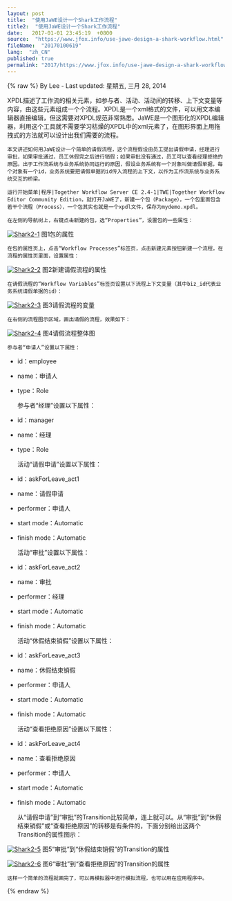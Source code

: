 ```yaml
---
layout: post
title:  "使用JaWE设计一个Shark工作流程"
title2:  "使用JaWE设计一个Shark工作流程"
date:   2017-01-01 23:45:19  +0800
source:  "https://www.jfox.info/use-jawe-design-a-shark-workflow.html"
fileName:  "20170100619"
lang:  "zh_CN"
published: true
permalink: "2017/https://www.jfox.info/use-jawe-design-a-shark-workflow.html"
---
```

{% raw %}
By Lee - Last updated: 星期五, 三月 28, 2014

XPDL描述了工作流的相关元素，如参与者、活动、活动间的转移、上下文变量等内容，由这些元素组成一个个流程。XPDL是一个xml格式的文件，可以用文本编辑器直接编辑，但这需要对XPDL规范非常熟悉。JaWE是一个图形化的XPDL编辑器，利用这个工具就不需要学习枯燥的XPDL中的xml元素了，在图形界面上用拖拽式的方法就可以设计出我们需要的流程。

    本文讲述如何用JaWE设计一个简单的请假流程，这个流程假设由员工提出请假申请，经理进行审批，如果审批通过，员工休假完之后进行销假；如果审批没有通过，员工可以查看经理拒绝的原因。出于工作流系统与业务系统协同运行的原因，假设业务系统有一个对象叫做请假单据，每个对象有一个id，业务系统要把请假单据的id传入流程的上下文，以作为工作流系统与业务系统交互的桥梁。

    运行开始菜单|程序|Together Workflow Server CE 2.4-1|TWE|Together Workflow Editor Community Edition，就打开JaWE了，新建一个包（Package），一个包里面包含若干个流程（Process），一个包其实也就是一个xpdl文件，保存为mydemo.xpdl。

    在左侧的导航树上，右键点击新建的包，选“Properties”，设置包的一些属性：

[![Shark2-1](a81f645.jpg)](https://www.jfox.info/go.php?url=http://www.jfox.info/wp-content/uploads/2014/03/Shark2-1.jpg)
图1包的属性

    在包的属性页上，点击“Workflow Processes”标签页，点击新建元素按钮新建一个流程，在流程的属性页里面，设置属性：

[![Shark2-2](f0b3e78.jpg)](https://www.jfox.info/go.php?url=http://www.jfox.info/wp-content/uploads/2014/03/Shark2-2.jpg)
图2新建请假流程的属性

    在请假流程的“Workflow Variables”标签页设置以下流程上下文变量（其中biz_id代表业务系统请假单据的id）：

[![Shark2-3](f4f1f2a.jpg)](https://www.jfox.info/go.php?url=http://www.jfox.info/wp-content/uploads/2014/03/Shark2-3.jpg)
图3请假流程的变量

    在右侧的流程图示区域，画出请假的流程，效果如下：

[![Shark2-4](9fc3754.jpg)](https://www.jfox.info/go.php?url=http://www.jfox.info/wp-content/uploads/2014/03/Shark2-4.jpg)
图4请假流程整体图

    参与者“申请人”设置以下属性：

- id：employee
- name：申请人
- type：Role

    参与者“经理”设置以下属性：

- id：manager
- name：经理
- type：Role

    活动“请假申请”设置以下属性：

- id：askForLeave_act1
- name：请假申请
- performer：申请人
- start mode：Automatic
- finish mode：Automatic

    活动“审批”设置以下属性：

- id：askForLeave_act2
- name：审批
- performer：经理
- start mode：Automatic
- finish mode：Automatic

    活动“休假结束销假”设置以下属性：

- id：askForLeave_act3
- name：休假结束销假
- performer：申请人
- start mode：Automatic
- finish mode：Automatic

    活动“查看拒绝原因”设置以下属性：

- id：askForLeave_act4
- name：查看拒绝原因
- performer：申请人
- start mode：Automatic
- finish mode：Automatic

    从“请假申请”到“审批”的Transition比较简单，连上就可以。从“审批”到“休假结束销假”或“查看拒绝原因”的转移是有条件的，下面分别给出这两个Transition的属性图示：

[![Shark2-5](6f9ea60.jpg)](https://www.jfox.info/go.php?url=http://www.jfox.info/wp-content/uploads/2014/03/Shark2-5.jpg)
图5“审批”到“休假结束销假”的Transition的属性

[![Shark2-6](ec55799.jpg)](https://www.jfox.info/go.php?url=http://www.jfox.info/wp-content/uploads/2014/03/Shark2-6.jpg)
图6“审批”到“查看拒绝原因”的Transition的属性

    这样一个简单的流程就画完了，可以再模拟器中进行模拟流程，也可以用在应用程序中。
{% endraw %}